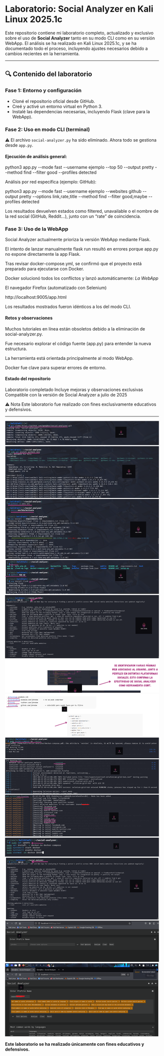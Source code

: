 # Laboratorio: Social Analyzer en Kali Linux 2025.1c

Este repositorio contiene mi laboratorio completo, actualizado y exclusivo sobre el uso de **Social Analyzer** tanto en su modo CLI como en su versión WebApp. El análisis se ha realizado en Kali Linux 2025.1c, y se ha documentado todo el proceso, incluyendo ajustes necesarios debido a cambios recientes en la herramienta.

---

## 🔍 Contenido del laboratorio

### Fase 1: Entorno y configuración

- Cloné el repositorio oficial desde GitHub.
- Creé y activé un entorno virtual en Python 3.
- Instalé las dependencias necesarias, incluyendo Flask (clave para la WebApp).

### Fase 2: Uso en modo CLI (terminal)

⚠️ El archivo `social-analyzer.py` ha sido eliminado. Ahora todo se gestiona desde `app.py`.

#### Ejecución de análisis general:

python3 app.py --mode fast --username ejemplo --top 50 --output pretty --method find --filter good --profiles detected

Análisis por red específica (ejemplo: GitHub):

python3 app.py --mode fast --username ejemplo --websites github --output pretty --options link,rate,title --method find --filter good,maybe --profiles detected

Los resultados devuelven estados como filtered, unavailable o el nombre de la red social (GitHub, Reddit…), junto con un “rate” de coincidencia.

### Fase 3: Uso de la WebApp
Social Analyzer actualmente prioriza la versión WebApp mediante Flask.

El intento de lanzar manualmente flask run resultó en errores porque app.py no expone directamente la app Flask.

Tras revisar docker-compose.yml, se confirmó que el proyecto está preparado para ejecutarse con Docker.

Docker solucionó todos los conflictos y lanzó automáticamente: _La WebApp_

El navegador Firefox (automatizado con Selenium)

http://localhost:9005/app.html

Los resultados mostrados fueron idénticos a los del modo CLI.

#### Retos y observaciones

Muchos tutoriales en línea están obsoletos debido a la eliminación de social-analyzer.py.

Fue necesario explorar el código fuente (app.py) para entender la nueva estructura.

La herramienta está orientada principalmente al modo WebApp.

Docker fue clave para superar errores de entorno.

#### Estado del repositorio
Laboratorio completado
Incluye mejoras y observaciones exclusivas
Compatible con la versión de Social Analyzer a julio de 2025

⚠️ Nota
Este laboratorio fue realizado con fines exclusivamente educativos y defensivos.

---

<img src="1-s.png">

<img src="2-s.png">
<img src="3-s.png">
<img src="4-s.png">
<img src="5-s.png">
<img src="7-s.png">
<img src="8-s.png">
<img src="9-s.png">
<img src="10-s.png">
<img src="11-s.png">
<img src="12-s.png">
<img src="13-s.png">
<img src="14-s.png">
<img src="15-s.png">

**Este laboratorio se ha realizado únicamente con fines educativos y defensivos.**
